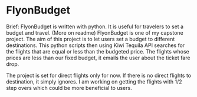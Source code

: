 # FlyonBudget
Brief: FlyonBudget is written with python. It is useful for travelers to set a budget and travel. (More on readme)
FlyonBudget is one of my capstone project. The aim of this project is to let users set a budget to different destinations. 
This python scripts then using Kiwi Tequila API searches for the flights that are equal or less than the budgeted price. 
The flights whose prices are less than our fixed budget, it emails the user about the ticket fare drop. 

The project is set for direct flights only for now. If there is no direct flights to destination, it simply ignores. 
I am working on getting the flights with 1/2 step overs which could be more beneficial to users.
